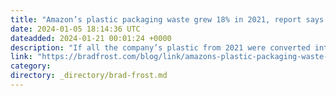 ```yaml
---
title: "Amazon’s plastic packaging waste grew 18% in 2021, report says &#124; Grist"
date: 2024-01-05 18:14:36 UTC
dateadded: 2024-01-21 00:01:24 +0000
description: "If all the company’s plastic from 2021 were converted into plastic air pillows —&nbsp;the inflated pouches inserted in some Amazon packages to reduce shifting during transit — and laid side by side, Miller said it would circle the globe more […]"
link: "https://bradfrost.com/blog/link/amazons-plastic-packaging-waste-grew-18-in-2021-report-says-grist/"
category:
directory: _directory/brad-frost.md
---
```

